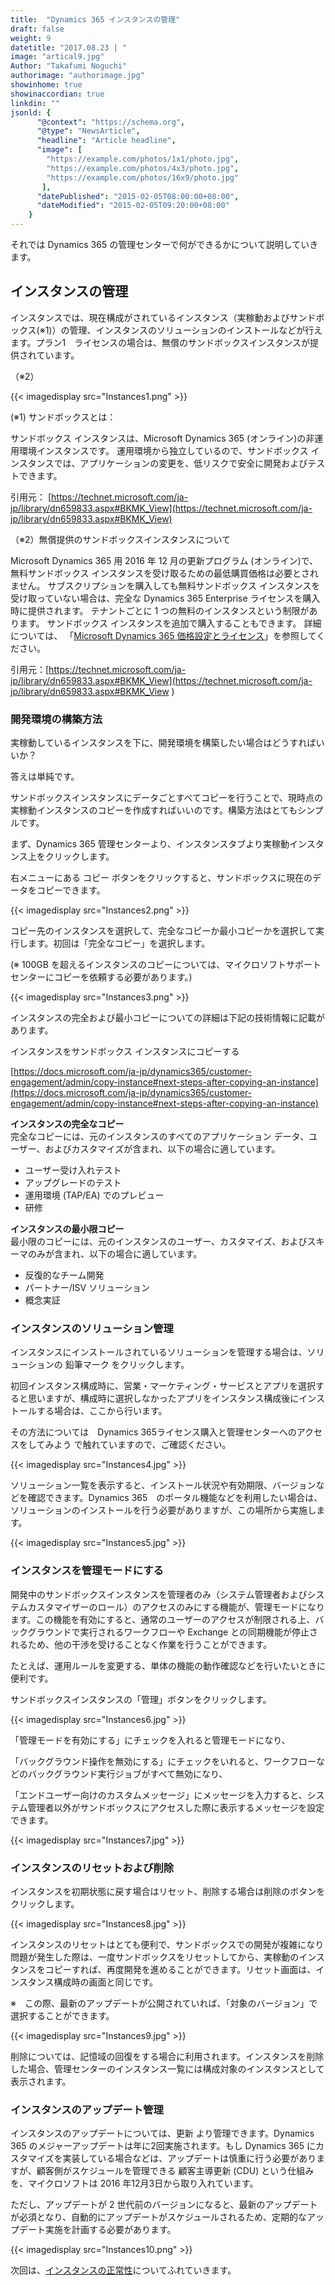 ```yaml
---
title:  "Dynamics 365 インスタンスの管理"
draft: false
weight: 9
datetitle: "2017.08.23 | "
image: "artical9.jpg"
Author: "Takafumi Noguchi"
authorimage: "authorimage.jpg"
showinhome: true
showinaccordian: true
linkdin: ""
jsonld: {
      "@context": "https://schema.org",
      "@type": "NewsArticle",
      "headline": "Article headline",
      "image": [
        "https://example.com/photos/1x1/photo.jpg",
        "https://example.com/photos/4x3/photo.jpg",
        "https://example.com/photos/16x9/photo.jpg"
       ],
      "datePublished": "2015-02-05T08:00:00+08:00",
      "dateModified": "2015-02-05T09:20:00+08:00"
    }
---
```

<!-- Intro  -->
それでは Dynamics 365 の管理センターで何ができるかについて説明していきます。


## インスタンスの管理
インスタンスでは、現在構成がされているインスタンス（実稼動およびサンドボックス(※1)）の管理、インスタンスのソリューションのインストールなどが行えます。プラン1　ライセンスの場合は、無償のサンドボックスインスタンスが提供されています。

（※2）
<!-- Image= Instances1.png -->
{{< imagedisplay src="Instances1.png" >}}

(※1) サンドボックスとは：
<!-- Quate Box -->
サンドボックス インスタンスは、Microsoft Dynamics 365 (オンライン)の非運用環境インスタンスです。 運用環境から独立しているので、サンドボックス インスタンスでは、アプリケーションの変更を、低リスクで安全に開発およびテストできます。

引用元： [https://technet.microsoft.com/ja-jp/library/dn659833.aspx#BKMK_View](https://technet.microsoft.com/ja-jp/library/dn659833.aspx#BKMK_View)


（※2）無償提供のサンドボックスインスタンスについて
<!-- Quate Box -->
Microsoft Dynamics 365 用 2016 年 12 月の更新プログラム (オンライン)で、無料サンドボックス インスタンスを受け取るための最低購買価格は必要とされません。 サブスクリプションを購入しても無料サンドボックス インスタンスを受け取っていない場合は、完全な Dynamics 365 Enterprise ライセンスを購入時に提供されます。 テナントごとに 1 つの無料のインスタンスという制限があります。 サンドボックス インスタンスを追加で購入することもできます。 詳細については、 「[Microsoft Dynamics 365 価格設定とライセンス](https://go.microsoft.com/fwlink/p/?LinkID=321102)」を参照してください。

引用元：[https://technet.microsoft.com/ja-jp/library/dn659833.aspx#BKMK_View](https://technet.microsoft.com/ja-jp/library/dn659833.aspx#BKMK_View  )

### 開発環境の構築方法
実稼動しているインスタンスを下に、開発環境を構築したい場合はどうすればいいか？

答えは単純です。

サンドボックスインスタンスにデータごとすべてコピーを行うことで、現時点の実稼動インスタンスのコピーを作成すればいいのです。構築方法はとてもシンプルです。

まず、Dynamics 365 管理センターより、インスタンスタブより実稼動インスタンス上をクリックします。

右メニューにある コピー ボタンをクリックすると、サンドボックスに現在のデータをコピーできます。
<!-- Image= Instances2.png -->
{{< imagedisplay src="Instances2.png" >}}

コピー先のインスタンスを選択して、完全なコピーか最小コピーかを選択して実行します。初回は「完全なコピー」を選択します。

(※ 100GB を超えるインスタンスのコピーについては、マイクロソフトサポートセンターにコピーを依頼する必要があります。)
<!-- Image= Instances3.png -->
{{< imagedisplay src="Instances3.png" >}}

インスタンスの完全および最小コピーについての詳細は下記の技術情報に記載があります。

インスタンスをサンドボックス インスタンスにコピーする

[https://docs.microsoft.com/ja-jp/dynamics365/customer-engagement/admin/copy-instance#next-steps-after-copying-an-instance](https://docs.microsoft.com/ja-jp/dynamics365/customer-engagement/admin/copy-instance#next-steps-after-copying-an-instance)

<!-- Quate Box -->
**インスタンスの完全なコピー**    
完全なコピーには、元のインスタンスのすべてのアプリケーション データ、ユーザー、およびカスタマイズが含まれ、以下の場合に適しています。
* ユーザー受け入れテスト
* アップグレードのテスト
* 運用環境 (TAP/EA) でのプレビュー
* 研修

**インスタンスの最小限コピー**    
最小限のコピーには、元のインスタンスのユーザー、カスタマイズ、およびスキーマのみが含まれ、以下の場合に適しています。
* 反復的なチーム開発
* パートナー/ISV ソリューション
* 概念実証


### インスタンスのソリューション管理
インスタンスにインストールされているソリューションを管理する場合は、ソリューションの 鉛筆マーク をクリックします。

初回インスタンス構成時に、営業・マーケティング・サービスとアプリを選択すると思いますが、構成時に選択しなかったアプリをインスタンス構成後にインストールする場合は、ここから行います。

その方法については　Dynamics 365ライセンス購入と管理センターへのアクセスをしてみよう で触れていますので、ご確認ください。
<!-- Image= Instances4.jpg -->
{{< imagedisplay src="Instances4.jpg" >}}

ソリューション一覧を表示すると、インストール状況や有効期限、バージョンなどを確認できます。Dynamics 365　のポータル機能などを利用したい場合は、ソリューションのインストールを行う必要がありますが、この場所から実施します。
<!-- Image= Instances5.jpg -->
{{< imagedisplay src="Instances5.jpg" >}}

### インスタンスを管理モードにする
開発中のサンドボックスインスタンスを管理者のみ（システム管理者およびシステムカスタマイザーのロール）のアクセスのみにする機能が、管理モードになります。この機能を有効にすると、通常のユーザーのアクセスが制限される上、バックグラウンドで実行されるワークフローや Exchange との同期機能が停止されるため、他の干渉を受けることなく作業を行うことができます。

たとえば、運用ルールを変更する、単体の機能の動作確認などを行いたいときに便利です。


サンドボックスインスタンスの「管理」ボタンをクリックします。
<!-- Image= Instances6.jpg -->
{{< imagedisplay src="Instances6.jpg" >}}

「管理モードを有効にする」にチェックを入れると管理モードになり、

「バックグラウンド操作を無効にする」にチェックをいれると、ワークフローなどのバックグラウンド実行ジョブがすべて無効になり、

「エンドユーザー向けのカスタムメッセージ」にメッセージを入力すると、システム管理者以外がサンドボックスにアクセスした際に表示するメッセージを設定できます。
<!-- Image= Instances7.jpg -->
{{< imagedisplay src="Instances7.jpg" >}}

### インスタンスのリセットおよび削除
インスタンスを初期状態に戻す場合はリセット、削除する場合は削除のボタンをクリックします。
<!-- Image= Instances8.jpg -->
{{< imagedisplay src="Instances8.jpg" >}}

インスタンスのリセットはとても便利で、サンドボックスでの開発が複雑になり問題が発生した際は、一度サンドボックスをリセットしてから、実稼動のインスタンスをコピーすれば、再度開発を進めることができます。リセット画面は、インスタンス構成時の画面と同じです。

※　この際、最新のアップデートが公開されていれば、「対象のバージョン」で選択することができます。
<!-- Image= Instances9.jpg -->
{{< imagedisplay src="Instances9.jpg" >}}

削除については、記憶域の回復をする場合に利用されます。インスタンスを削除した場合、管理センターのインスタンス一覧には構成対象のインスタンスとして表示されます。

### インスタンスのアップデート管理
インスタンスのアップデートについては、更新 より管理できます。Dynamics 365 のメジャーアップデートは年に2回実施されます。もし Dynamics 365 にカスタマイズを実装している場合などは、アップデートは慎重に行う必要がありますが、顧客側がスケジュールを管理できる 顧客主導更新 (CDU)  という仕組みを、マイクロソフトは 2016 年12月3日から取り入れています。

ただし、アップデートが 2 世代前のバージョンになると、最新のアップデートが必須となり、自動的にアップデートがスケジュールされるため、定期的なアップデート実施を計画する必要があります。
<!-- Image= Instances10.png -->
{{< imagedisplay src="Instances10.png" >}}

次回は、[インスタンスの正常性](#)についてふれていきます。
